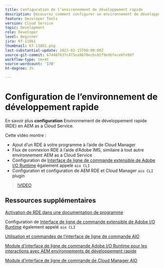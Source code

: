 ```yaml
---
title: Configuration de l’environnement de développement rapide
description: Découvrez comment configurer un environnement de développement rapide pour AEM as a Cloud Service.
feature: Developer Tools
version: Cloud Service
topic: Development
role: Developer
level: Beginner
jira: KT-11861
thumbnail: KT-11861.png
last-substantial-update: 2023-02-15T00:00:00Z
source-git-commit: 674407637c475ea9b70ecbc81f9e9bfece0fe9df
workflow-type: tm+mt
source-wordcount: '178'
ht-degree: 3%

---
```



# Configuration de l’environnement de développement rapide

En savoir plus **configuration** Environnement de développement rapide (RDE) en AEM as a Cloud Service.

Cette vidéo montre :

- Ajout d’un RDE à votre programme à l’aide de Cloud Manager
- Flux de connexion RDE à l’aide d’Adobe IMS, similaire à tout autre environnement AEM as a Cloud Service
- Configuration de [Interface de ligne de commande extensible de Adobe I/O Runtime](https://developer.adobe.com/runtime/docs/guides/tools/cli_install/) également appelé `aio CLI`
- Configuration et configuration de AEM RDE et Cloud Manager `aio CLI` plugin

>[!VIDEO](https://video.tv.adobe.com/v/3415490/?quality=12&learn=on)

## Ressources supplémentaires


[Activation de RDE dans une documentation de programme](https://experienceleague.adobe.com/docs/experience-manager-cloud-service/content/implementing/developing/rapid-development-environments.html#enabling-rde-in-a-program)

Configuration de [Interface de ligne de commande extensible de Adobe I/O Runtime](https://developer.adobe.com/runtime/docs/guides/tools/cli_install/) également appelé `aio CLI`

[Utilisation et commandes de l’interface de ligne de commande AIO](https://github.com/adobe/aio-cli#usage)

[Module d’interface de ligne de commande Adobe I/O Runtime pour les interactions avec AEM environnements de développement rapide](https://github.com/adobe/aio-cli-plugin-aem-rde#aio-cli-plugin-aem-rde)

[Module d’interface de ligne de commande de Cloud Manager AIO](https://github.com/adobe/aio-cli-plugin-cloudmanager)
